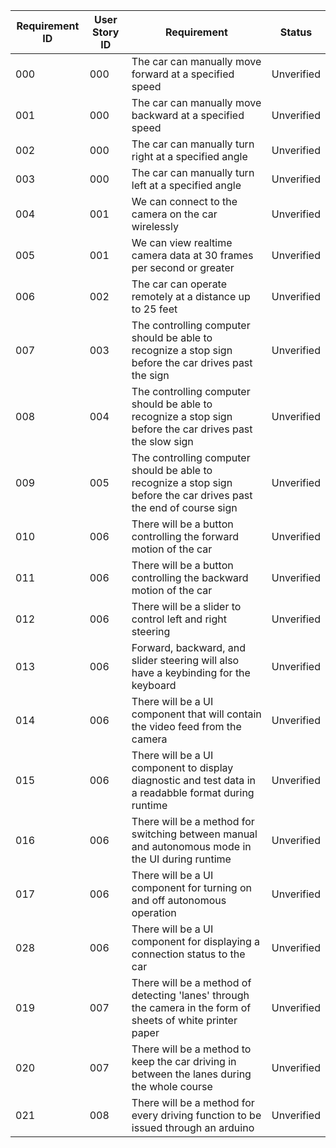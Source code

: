 | Requirement ID | User Story ID | Requirement | Status |
|----------------|---------------|-------------|--------|
|            000 |           000 | The car can manually move forward at a specified speed | Unverified |
|            001 |           000 | The car can manually move backward at a specified speed | Unverified |
|            002 |           000 | The car can manually turn right at a specified angle | Unverified |
|            003 |           000 | The car can manually turn left at a specified angle | Unverified |
|            004 |           001 | We can connect to the camera on the car wirelessly | Unverified |
|            005 |           001 | We can view realtime camera data at 30 frames per second or greater | Unverified |
|            006 |           002 | The car can operate remotely at a distance up to 25 feet | Unverified |
|            007 |           003 | The controlling computer should be able to recognize a stop sign before the car drives past the sign | Unverified |
|            008 |           004 | The controlling computer should be able to recognize a stop sign before the car drives past the slow sign | Unverified |
|            009 |           005 | The controlling computer should be able to recognize a stop sign before the car drives past the end of course sign | Unverified |
|            010 |           006 | There will be a button controlling the forward motion of the car | Unverified |
|            011 |           006 | There will be a button controlling the backward motion of the car | Unverified |
|            012 |           006 | There will be a slider to control left and right steering | Unverified |
|            013 |           006 | Forward, backward, and slider steering will also have a keybinding for the keyboard | Unverified |
|            014 |           006 | There will be a UI component that will contain the video feed from the camera | Unverified |
|            015 |           006 | There will be a UI component to display diagnostic and test data in a readabble format during runtime | Unverified |
|            016 |           006 | There will be a method for switching between manual and autonomous mode in the UI during runtime | Unverified |
|            017 |           006 | There will be a UI component for turning on and off autonomous operation | Unverified |
|            028 |           006 | There will be a UI component for displaying a connection status to the car | Unverified |
|            019 |           007 | There will be a method of detecting 'lanes' through the camera in the form of sheets of white printer paper | Unverified |
|            020 |           007 | There will be a method to keep the car driving in between the lanes during the whole course| Unverified |
|            021 |           008 | There will be a method for every driving function to be issued through an arduino| Unverified |
